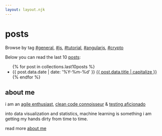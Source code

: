 ```yaml
---
layout: layout.njk
---
```


<h1 class="title no-anchorify">posts</h1>

Browse by tag <a href="/tags/general">#general</a>, <a href="/tags/js">#js</a>, <a href="/tags/tutorial">#tutorial</a>, <a href="/tags/angularjs">#angularjs</a>, <a href="/tags/crypto">#crypto</a>

Below you can read the last 10 <a href="/posts">posts</a>:

<ul reversed class="searchable">
{% for post in collections.last10posts %}
  <li class="post-item">
    <span class="post-date">{{ post.data.date | date: '%Y-%m-%d' }}</span>
    <a href="{{ post.url }}" class="post-link">
      {{ post.data.title | capitalize }}
    </a>
  </li>
{% endfor %}
</ul>

<h2>about me</h2>

i am an [agile enthusiast](https://en.wikipedia.org/wiki/agile_software_development), [clean code connoisseur](https://blog.cleancoder.com) & [testing aficionado](https://en.wikipedia.org/wiki/test-driven_development)

into data visualization and statistics, machine learning is something i am getting my hands dirty from time to time.

read more <a href="/about">about me</a>